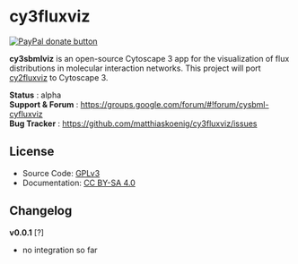 # cy3fluxviz

<a href="https://www.paypal.com/cgi-bin/webscr?cmd=_s-xclick&amp;hosted_button_id=RYHNRJFBMWD5N" title="Donate to this project using Paypal"><img src="https://img.shields.io/badge/paypal-donate-yellow.svg" alt="PayPal donate button" /></a>

**cy3sbmlviz** is an open-source Cytoscape 3 app for the visualization of flux distributions in molecular interaction  networks. This project will port [cy2fluxviz](https://github.com/matthiaskoenig/cy2fluxviz) to Cytoscape 3.

**Status** : alpha  
**Support & Forum** : https://groups.google.com/forum/#!forum/cysbml-cyfluxviz  
**Bug Tracker** : https://github.com/matthiaskoenig/cy3fluxviz/issues  

## License
* Source Code: [GPLv3](http://opensource.org/licenses/GPL-3.0)
* Documentation: [CC BY-SA 4.0](http://creativecommons.org/licenses/by-sa/4.0/)

## Changelog
**v0.0.1** [?]
* no integration so far

